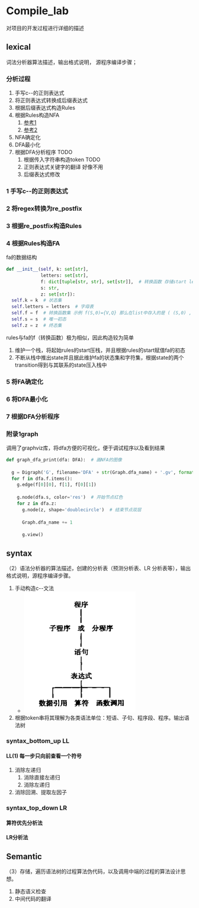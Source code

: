 # Compile_lab

对项目的开发过程进行详细的描述

## lexical

词法分析器算法描述，输出格式说明， 源程序编译步骤；

### 分析过程

1. 手写c--的正则表达式
2. 将正则表达式转换成后缀表达式
3. 根据后缀表达式构造Rules
4. 根据Rules构造NFA
    1. [参考1](https://blog.csdn.net/m0_52293362/article/details/126368664?ops_request_misc=%257B%2522request%255Fid%2522%253A%2522166575589816782417024237%2522%252C%2522scm%2522%253A%252220140713.130102334.pc%255Fall.%2522%257D&request_id=166575589816782417024237&biz_id=0&utm_medium=distribute.pc_search_result.none-task-blog-2~all~first_rank_ecpm_v1~rank_v31_ecpm-7-126368664-null-null.142^v56^control,201^v3^control&utm_term=%E6%AD%A3%E5%88%99%E8%A1%A8%E8%BE%BE%E5%BC%8F%E6%9E%84%E9%80%A0nfa&spm=1018.2226.3001.4187)
    2. [参考2](https://blog.csdn.net/tch3430493902/article/details/102489344?spm=1001.2101.3001.6650.7&utm_medium=distribute.pc_relevant.none-task-blog-2%7Edefault%7EBlogCommendFromBaidu%7ERate-7-102489344-blog-102981220.t0_edu_mix&depth_1-utm_source=distribute.pc_relevant.none-task-blog-2%7Edefault%7EBlogCommendFromBaidu%7ERate-7-102489344-blog-102981220.t0_edu_mix&utm_relevant_index=14)
5. NFA确定化
6. DFA最小化 
7. 根据DFA分析程序 TODO
    1. 根据传入字符串构造token TODO
    2. 正则表达式关键字的翻译 好像不用
    3. 后缀表达式修改

### 1 手写c--的正则表达式

### 2 将regex转换为re_postfix

### 3 根据re_postfix构造Rules

### 4 根据Rules构造FA

fa的数据结构

```python
def __init__(self, k: set[str],
             letters: set[str],
             f: dict[tuple[str, str], set[str]],  # 转换函数 存储start letter ends
             s: str,
             z: set[str]):
  self.k = k  # 状态集
  self.letters = letters  # 字母表
  self.f = f  # 转换函数集 示例 f(S,0)={V,Q} 那么在list中存入的是 ( (S,0) , [V,Q] )
  self.s = s  # 唯一初态
  self.z = z  # 终态集
```

rules与fa的f（转换函数）极为相似，因此构造较为简单

1. 维护一个栈，将起始rules的start压栈，并且根据rules的start赋值fa的初态
2. 不断从栈中推出state并且据此维护fa的状态集和字符集，根据state的两个transition得到与其联系的state压入栈中

### 5 将FA确定化

### 6 将DFA最小化

### 7 根据DFA分析程序

### 附录1graph

调用了graphviz库，将dfa方便的可视化，便于调试程序以及看到结果

```python
def graph_dfa_print(dfa: DFA):  # 画NFA的图像

  g = Digraph('G', filename='DFA' + str(Graph.dfa_name) + '.gv', format='png')
  for f in dfa.f.items():
    g.edge(f[0][0], f[1], f[0][1])

    g.node(dfa.s, color='res')  # 开始节点红色
    for z in dfa.z:
      g.node(z, shape='doublecircle')  # 结束节点双层

      Graph.dfa_name += 1

      g.view()
```

## syntax

（2）语法分析器的算法描述，创建的分析表（预测分析表、LR 分析表等），输出格式说明，源程序编译步骤。

1. 手动构造c--文法
    - ![image-20221020200324493](README.assets/image-20221020200324493.png)
2. 根据token串将其理解为各类语法单位：短语、子句、程序段、程序。输出语法树

### syntax_bottom_up LL

#### LL(1) 每一步只向前查看一个符号

1. 消除左递归
    1. 消除直接左递归
    2. 消除左递归
2. 消除回溯、提取左因子

### syntax_top_down LR

#### 算符优先分析法

#### LR分析法

## Semantic

（3）存储，遍历语法树的过程算法伪代码，以及调用中端的过程的算法设计思想。 

1. 静态语义检查
2. 中间代码的翻译
